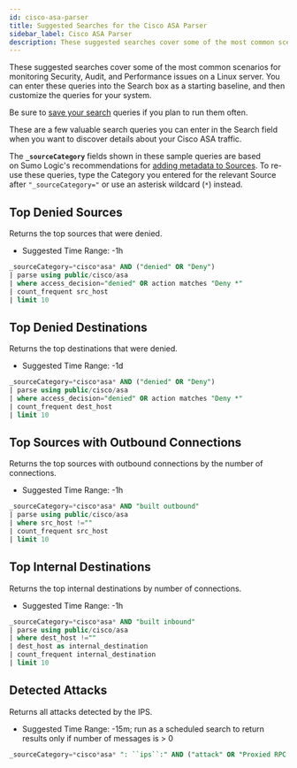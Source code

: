 ```yaml
---
id: cisco-asa-parser
title: Suggested Searches for the Cisco ASA Parser
sidebar_label: Cisco ASA Parser
description: These suggested searches cover some of the most common scenarios for monitoring issues on a Linux server.
---
```



These suggested searches cover some of the most common scenarios for monitoring Security, Audit, and Performance issues on a Linux server. You can enter these queries into the Search box as a starting baseline, and then customize the queries for your system.

Be sure to [save your search](../search-basics/save-search.md) queries if you plan to run them often.

These are a few valuable search queries you can enter in the Search field when you want to discover details about your Cisco ASA traffic.

The **`_sourceCategory`** fields shown in these sample queries are based on Sumo Logic's recommendations for [adding metadata to Sources](docs/send-data/collection/edit-source.md). To re-use these queries, type the Category you entered for the relevant Source after `"_sourceCategory="` or use an asterisk wildcard (`*`) instead.

## Top Denied Sources

Returns the top sources that were denied.

* Suggested Time Range: -1h

```sql
_sourceCategory=*cisco*asa* AND ("denied" OR "Deny")
| parse using public/cisco/asa
| where access_decision="denied" OR action matches "Deny *"
| count_frequent src_host
| limit 10
```

## Top Denied Destinations

Returns the top destinations that were denied.

* Suggested Time Range: -1d

```sql
_sourceCategory=*cisco*asa* AND ("denied" OR "Deny")
| parse using public/cisco/asa
| where access_decision="denied" OR action matches "Deny *"
| count_frequent dest_host
| limit 10
```

## Top Sources with Outbound Connections

Returns the top sources with outbound connections by the number of connections.

* Suggested Time Range: -1h

```sql
_sourceCategory=*cisco*asa* AND "built outbound"
| parse using public/cisco/asa
| where src_host !=""
| count_frequent src_host
| limit 10
```

## Top Internal Destinations

Returns the top internal destinations by number of connections.

* Suggested Time Range: -1h

```sql
_sourceCategory=*cisco*asa* AND "built inbound"
| parse using public/cisco/asa
| where dest_host !=""
| dest_host as internal_destination
| count_frequent internal_destination
| limit 10
```

## Detected Attacks

Returns all attacks detected by the IPS.

* Suggested Time Range: -15m; run as a scheduled search to return results only if number of messages is \> 0

```sql
_sourceCategory=*cisco*asa* ": ``ips``:" AND ("attack" OR "Proxied RPC Request" OR "buffer overflow" OR "IP Impossible Packet" OR "IP Fragments Overlap" OR "Fragmented ICMP Traffic" OR "Large ICMP Traffic" OR "TCP NULL flags" OR "TCP SYN+FIN flags" OR "TCP FIN only flags") | parse using public/cisco/``asa
```
